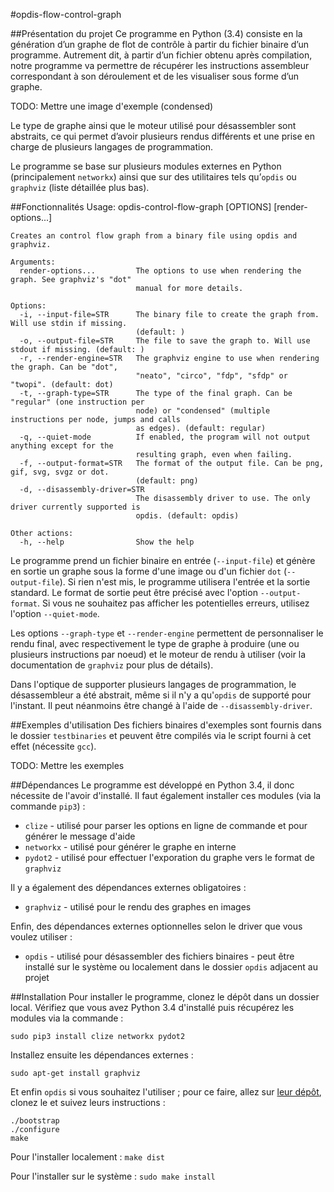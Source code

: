 #opdis-flow-control-graph

##Présentation du projet
Ce programme en Python (3.4) consiste en la génération d’un graphe de flot de contrôle à partir du fichier binaire d’un programme. Autrement dit, à partir d’un fichier obtenu après compilation, notre programme va permettre de récupérer les instructions assembleur correspondant à son déroulement et de les visualiser sous forme d’un graphe.

TODO: Mettre une image d'exemple (condensed)

Le type de graphe ainsi que le moteur utilisé pour désassembler sont abstraits, ce qui permet d’avoir plusieurs rendus différents et une prise en charge de plusieurs langages de programmation.

Le programme se base sur plusieurs modules externes en Python (principalement `networkx`) ainsi que sur des utilitaires tels qu’`opdis` ou `graphviz` (liste détaillée plus bas).

##Fonctionnalités
    Usage: opdis-control-flow-graph [OPTIONS] [render-options...]
    
    Creates an control flow graph from a binary file using opdis and graphviz.
    
    Arguments:
      render-options...         The options to use when rendering the graph. See graphviz's "dot"
                                manual for more details.
    
    Options:
      -i, --input-file=STR      The binary file to create the graph from. Will use stdin if missing.
                                (default: )
      -o, --output-file=STR     The file to save the graph to. Will use stdout if missing. (default: )
      -r, --render-engine=STR   The graphviz engine to use when rendering the graph. Can be "dot",
                                "neato", "circo", "fdp", "sfdp" or "twopi". (default: dot)
      -t, --graph-type=STR      The type of the final graph. Can be "regular" (one instruction per
                                node) or "condensed" (multiple instructions per node, jumps and calls
                                as edges). (default: regular)
      -q, --quiet-mode          If enabled, the program will not output anything except for the
                                resulting graph, even when failing.
      -f, --output-format=STR   The format of the output file. Can be png, gif, svg, svgz or dot.
                                (default: png)
      -d, --disassembly-driver=STR
                                The disassembly driver to use. The only driver currently supported is
                                opdis. (default: opdis)
    
    Other actions:
      -h, --help                Show the help 

Le programme prend un fichier binaire en entrée (`--input-file`) et génère en sortie un graphe sous la forme d'une image ou d'un fichier `dot` (`--output-file`). Si rien n'est mis, le programme utilisera l'entrée et la sortie standard. Le format de sortie peut être précisé avec l'option `--output-format`. Si vous ne souhaitez pas afficher les potentielles erreurs, utilisez l'option `--quiet-mode`.

Les options `--graph-type` et `--render-engine` permettent de personnaliser le rendu final, avec respectivement le type de graphe à produire (une ou plusieurs instructions par noeud) et le moteur de rendu à utiliser (voir la documentation de `graphviz` pour plus de détails).

Dans l'optique de supporter plusieurs langages de programmation, le désassembleur a été abstrait, même si il n'y a qu'`opdis` de supporté pour l'instant. Il peut néanmoins être changé à l'aide de `--disassembly-driver`.


##Exemples d'utilisation
Des fichiers binaires d'exemples sont fournis dans le dossier `testbinaries` et peuvent être compilés via le script fourni à cet effet (nécessite `gcc`).

TODO: Mettre les exemples

##Dépendances
Le programme est développé en Python 3.4, il donc nécessite de l'avoir d'installé. Il faut également installer ces modules (via la commande `pip3`) :
* `clize` - utilisé pour parser les options en ligne de commande et pour générer le message d'aide
* `networkx` - utilisé pour générer le graphe en interne
* `pydot2` - utilisé pour effectuer l'exporation du graphe vers le format de `graphviz`

Il y a également des dépendances externes obligatoires :
* `graphviz` - utilisé pour le rendu des graphes en images

Enfin, des dépendances externes optionnelles selon le driver que vous voulez utiliser :
* `opdis` - utilisé pour désassembler des fichiers binaires - peut être installé sur le système ou localement dans le dossier `opdis` adjacent au projet


##Installation
Pour installer le programme, clonez le dépôt dans un dossier local. Vérifiez que vous avez Python 3.4 d'installé puis récupérez les modules via la commande :

`sudo pip3 install clize networkx pydot2`

Installez ensuite les dépendances externes :

`sudo apt-get install graphviz`

Et enfin `opdis` si vous souhaitez l'utiliser ; pour ce faire, allez sur [leur dépôt](https://github.com/mkfs/opdis), clonez le et suivez leurs instructions :

    ./bootstrap
    ./configure
    make

Pour l'installer localement :
`make dist`

Pour l'installer sur le système :
`sudo make install`
